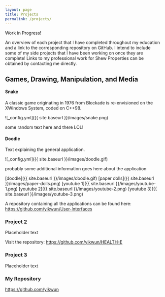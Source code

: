 ```yaml
---
layout: page
title: Projects
permalink: /projects/
---
```


Work in Progress!

An overview of each project that I have completed throughout my education and a link to the corresponding repository on GitHub. I intend to include some of my side projects that I have been working on once they are complete! Links to my professional work for Shew Properties can be obtained by contacting me directly.

## Games, Drawing, Manipulation, and Media
#### Snake

A classic game originating in 1976 from Blockade is re-envisioned on the XWindows System, coded on C++98. 

![_config.yml]({{ site.baseurl }}/images/snake.png)


some random text here and there LOL!

#### Doodle

Text explaining the general application.

![_config.yml]({{ site.baseurl }}/images/doodle.gif)


probably some additional information goes here about the application


[doodle]({{ site.baseurl }}/images/doodle.gif)
[paper dolls]({{ site.baseurl }}/images/paper-dolls.png)
[youtube 1]({{ site.baseurl }}/images/youtube-1.png)
[youtube 2]({{ site.baseurl }}/images/youtube-2.png)
[youtube 3]({{ site.baseurl }}/images/youtube-3.png)

A repository containing all the applications can be found here: 
<https://github.com/yikwun/User-Interfaces>

### Project 2

Placeholder text


Visit the repository: <https://github.com/yikwun/HEALTH-E>

### Project 3

Placeholder text

### My Repository

<https://github.com/yikwun>
